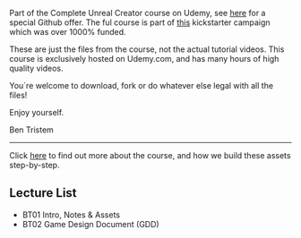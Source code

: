 Part of the Complete Unreal Creator course on Udemy, see [here](https://www.udemy.com/unrealcourse?couponCode=GithubSpecial) for a 
special Github offer. The ful course is part of
[this](https://www.kickstarter.com/projects/bentristem/learn-to-make-video-games-unreal-developer-course) kickstarter campaign which was over 1000% funded.

These are just the files from the course, not the actual tutorial videos. This course is exclusively hosted on Udemy.com, and has many
hours of high quality videos.

You´re welcome to download, fork or do whatever else legal with all the files!

Enjoy yourself.

Ben Tristem

---
Click [here](https://www.udemy.com/unrealcourse?couponCode=GitHubSpecial) to find out more about the course, and how we build these assets step-by-step.

## Lecture List
* BT01 Intro, Notes & Assets
* BT02 Game Design Document (GDD)
